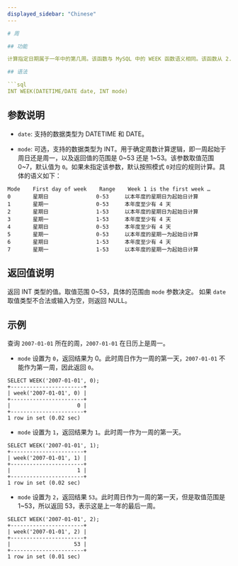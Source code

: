 ```yaml
---
displayed_sidebar: "Chinese"
---

# 周

## 功能

计算指定日期属于一年中的第几周。该函数与 MySQL 中的 WEEK 函数语义相同。该函数从 2.3 版本开始支持。

## 语法

```sql
INT WEEK(DATETIME/DATE date, INT mode)
```

## 参数说明

- `date`: 支持的数据类型为 DATETIME 和 DATE。

- `mode`: 可选，支持的数据类型为 INT。用于确定周数计算逻辑，即一周起始于周日还是周一，以及返回值的范围是 0~53 还是 1~53。该参数取值范围 0~7，默认值为 `0`。如果未指定该参数，默认按照模式 `0`对应的规则计算。具体的语义如下：

```Plain Text
Mode    First day of week    Range    Week 1 is the first week …
0       星期日               0-53     以本年度的星期日为起始日计算
1       星期一               0-53     本年度至少有 4 天
2       星期日               1-53     以本年度的星期日为起始日计算
3       星期一               1-53     本年度至少有 4 天
4       星期日               0-53     本年度至少有 4 天
5       星期一               0-53     以本年度的星期一为起始日计算
6       星期日               1-53     本年度至少有 4 天
7       星期一               1-53     以本年度的星期一为起始日计算
```

## 返回值说明

返回 INT 类型的值。取值范围 0~53，具体的范围由 `mode` 参数决定。 如果 `date` 取值类型不合法或输入为空，则返回 NULL。

## 示例

查询 `2007-01-01` 所在的周，`2007-01-01` 在日历上是周一。

- `mode` 设置为 `0`，返回结果为 0。此时周日作为一周的第一天，`2007-01-01` 不能作为第一周，因此返回 `0`。

```Plain Text
SELECT WEEK('2007-01-01', 0);
+-----------------------+
| week('2007-01-01', 0) |
+-----------------------+
|                     0 |
+-----------------------+
1 row in set (0.02 sec)
```

- `mode` 设置为 `1`，返回结果为 `1`。此时周一作为一周的第一天。

```Plain Text
SELECT WEEK('2007-01-01', 1);
+-----------------------+
| week('2007-01-01', 1) |
+-----------------------+
|                     1 |
+-----------------------+
1 row in set (0.02 sec)
```

- `mode` 设置为 `2`，返回结果 `53`。此时周日作为一周的第一天，但是取值范围是 1~53，所以返回 53，表示这是上一年的最后一周。

```Plain Text
SELECT WEEK('2007-01-01', 2);
+-----------------------+
| week('2007-01-01', 2) |
+-----------------------+
|                    53 |
+-----------------------+
1 row in set (0.01 sec)
```